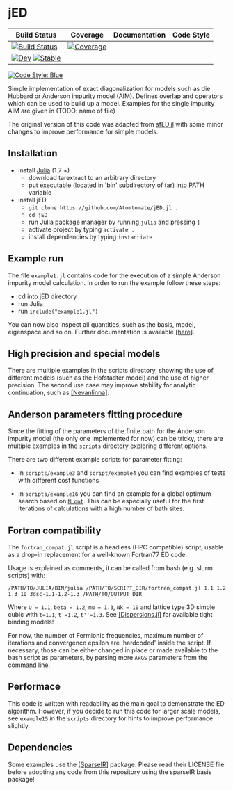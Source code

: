 # jED

|     Build Status    |      Coverage      |  Documentation |    Code Style  |
| ------------------- |:------------------:| :-------------:| :-------------:|
| [![Build Status](https://github.com/Atomtomate/jED.jl/actions/workflows/CI.yml/badge.svg?branch=master)](https://github.com/Atomtomate/jED.jl/actions/workflows/CI.yml?query=branch%3Amaster) | [![Coverage](https://codecov.io/gh/Atomtomate/jED.jl/branch/master/graph/badge.svg)](https://codecov.io/gh/Atomtomate/jED.jl) | 
[![Dev](https://img.shields.io/badge/docs-dev-blue.svg)](https://Atomtomate.github.io/jED.jl/dev/) [![Stable](https://img.shields.io/badge/docs-stable-blue.svg)](https://Atomtomate.github.io/jED.jl/stable/) |
[![Code Style: Blue](https://img.shields.io/badge/code%20style-blue-4495d1.svg)](https://github.com/invenia/BlueStyle)


Simple implementation of exact diagonalization for models such as die Hubbard or Anderson impurity model (AIM).
Defines overlap and operators which can be used to build up a model. Examples for the single impurity AIM are given in (TODO: name of file)

The original version of this code was adapted from [sfED.jl](https://github.com/steffenbackes/sfED) with some minor changes to improve performance for simple models. 

## Installation

  - install [Julia](https://julialang.org/downloads) (1.7 +)
    - download tarextract to an arbitrary directory
    - put executable (located in 'bin' subdirectory of tar) into PATH variable  
  - install jED
    - `git clone https://github.com/Atomtomate/jED.jl .`
    - `cd jED`
    - run Julia package manager by running `julia` and pressing `]`
    - activate project by typing `activate .`
    - install dependencies by typing `instantiate`

## Example run

The file `example1.jl` contains code for the execution of a simple Anderson impurity model calculation.
In order to run the example follow these steps:

  - cd into jED directory
  - run Julia
  - run `include("example1.jl")`

You can now also inspect all quantities, such as the basis, model, eigenspace and so on.
Further documentation is available [[here]](https://Atomtomate.github.io/jED.jl/dev/).

## High precision and special models

There are multiple examples in the scripts directory, showing the use of different models (such as the Hofstadter model) and the use of higher precision.
The second use case may improve stability for analytic continuation, such as [[Nevanlinna]](https://github.com/SpM-lab/Nevanlinna.jl).

## Anderson parameters fitting procedure

Since the fitting of the parameters of the finite bath for the Anderson impurity model (the only one implemented for now) can be tricky, there are multiple examples in the `scripts` directory exploring different options.

There are two different example scripts for parameter fitting: 
    
- In `scripts/example3` and `script/example4` you can find examples of tests with different cost functions

- In `scripts/example16` you can find an example for a global optimum search based on [`NLopt`](https://nlopt.readthedocs.io/en/latest/). This can be especially useful for the first iterations of calculations with a high number of bath sites.


## Fortran compatibility

The `fortran_compat.jl` script is a headless (HPC compatible) script, usable as a drop-in replacement for a well-known Fortran77 ED code.

Usage is explained as comments, it can be called from bash (e.g. slurm scripts) with:
```
/PATH/TO/JULIA/BIN/julia /PATH/TO/SCRIPT_DIR/fortran_compat.jl 1.1 1.2 1.3 10 3dsc-1.1-1.2-1.3 /PATH/TO/OUTPUT_DIR
```

Where `U = 1.1`, `beta = 1.2`, `mu = 1.3`, `Nk = 10` and lattice type 3D simple cubic with `t=1.1`, `t'=1.2`, `t''=1.3`.
See [[Dispersions.jl]](https://github.com/Atomtomate/Dispersions.jl) for available tight binding models!

For now, the number of Fermionic frequencies, maximum number of iterations and convergence epsilon are 'hardcoded' inside the script. 
If necessary, those can be either changed in place or made available to the bash script as parameters, by parsing more `ARGS` parameters from the command line.

## Performace

This code is written with readability as the main goal to demonstrate the ED algorithm.
However, if you decide to run this code for larger scale models, see `example15` in the `scripts` directory for hints to improve performance slightly.

## Dependencies

Some examples use the [[SparseIR]](https://github.com/SpM-lab/SparseIR.jl) package. Please read their LICENSE file before adopting any code from this repository using the sparseIR basis package!
